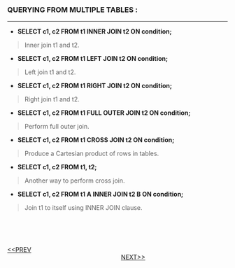### QUERYING FROM MULTIPLE TABLES :
---

- **SELECT c1, c2 FROM t1 INNER JOIN t2 ON condition;**
> Inner join t1 and t2.

- **SELECT c1, c2 FROM t1 LEFT JOIN t2 ON condition;**
> Left join t1 and t2.

- **SELECT c1, c2 FROM t1 RIGHT JOIN t2 ON condition;**
> Right join t1 and t2.

- **SELECT c1, c2 FROM t1 FULL OUTER JOIN t2 ON condition;**
> Perform full outer join.

- **SELECT c1, c2 FROM t1 CROSS JOIN t2 ON condition;**
> Produce a Cartesian product of rows in tables.

- **SELECT c1, c2 FROM t1, t2;**
> Another way to perform cross join.

- **SELECT c1, c2 FROM t1 A INNER JOIN t2 B ON condition;**
> Join t1 to itself using INNER JOIN clause.

<br/><br/><br/>

[<<PREV](https://indeshan.github.io/SQL-Cheat-Sheet/)&nbsp;&nbsp;&nbsp;&nbsp;&nbsp;&nbsp;&nbsp;&nbsp;&nbsp;&nbsp;&nbsp;&nbsp;&nbsp;&nbsp;&nbsp;&nbsp;&nbsp;&nbsp;&nbsp;&nbsp;&nbsp;&nbsp;&nbsp;&nbsp;&nbsp;&nbsp;&nbsp;&nbsp;&nbsp;&nbsp;&nbsp;&nbsp;&nbsp;&nbsp;&nbsp;&nbsp;&nbsp;&nbsp;&nbsp;&nbsp;&nbsp;&nbsp;&nbsp;&nbsp;&nbsp;&nbsp;&nbsp;&nbsp;&nbsp;&nbsp;&nbsp;&nbsp;&nbsp;&nbsp;&nbsp;&nbsp;&nbsp;&nbsp;&nbsp;&nbsp;&nbsp;&nbsp;&nbsp;&nbsp;&nbsp;&nbsp;&nbsp;&nbsp;&nbsp;&nbsp;&nbsp;&nbsp;&nbsp;&nbsp;&nbsp;&nbsp;&nbsp;&nbsp;&nbsp;&nbsp;&nbsp;&nbsp;&nbsp;&nbsp;&nbsp;&nbsp;&nbsp;&nbsp;&nbsp;&nbsp;&nbsp;&nbsp;&nbsp;&nbsp;&nbsp;&nbsp;&nbsp;&nbsp;&nbsp;&nbsp;&nbsp;&nbsp;&nbsp;&nbsp;&nbsp;&nbsp;&nbsp;&nbsp;&nbsp;&nbsp;&nbsp;&nbsp;&nbsp;&nbsp;&nbsp;&nbsp;&nbsp;&nbsp;&nbsp;&nbsp;&nbsp;&nbsp;&nbsp;&nbsp;&nbsp;&nbsp;&nbsp;&nbsp;&nbsp;&nbsp;&nbsp;&nbsp;&nbsp;&nbsp;&nbsp;&nbsp;&nbsp;&nbsp;&nbsp;&nbsp;&nbsp;&nbsp;&nbsp;&nbsp;&nbsp;&nbsp;&nbsp;&nbsp;&nbsp;&nbsp;&nbsp;&nbsp;&nbsp;&nbsp;&nbsp;&nbsp;&nbsp;&nbsp;&nbsp;&nbsp;&nbsp;&nbsp;&nbsp;&nbsp;&nbsp;&nbsp;&nbsp;&nbsp;&nbsp;&nbsp;&nbsp;&nbsp;&nbsp;&nbsp;&nbsp;&nbsp;&nbsp;&nbsp;&nbsp;&nbsp;[NEXT>>](https://indeshan.github.io/SQL-Cheat-Sheet/SQLOperators)
